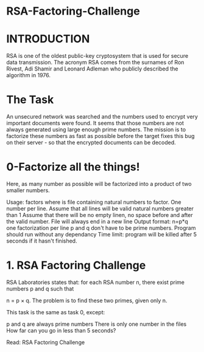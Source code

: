 # RSA-Factoring-Challenge

# INTRODUCTION
RSA is one of the oldest public-key cryptosystem that is used for secure data transmission. The acronym RSA comes from the surnames of Ron Rivest, Adi Shamir and Leonard Adleman who publicly described the algorithm in 1976.

# The Task
An unsecured network was searched and the numbers used to encrypt very important documents were found. It seems that those numbers are not always generated using large enough prime numbers. The mission is to factorize these numbers as fast as possible before the target fixes this bug on their server - so that the encrypted documents can be decoded.

# 0-Factorize all the things!
Here, as many number as possible will be factorized into a product of two smaller numbers.

Usage: factors <file>
where <file> is file containing natural numbers to factor.
One number per line.
Assume that all lines will be valid natural numbers greater than 1
Assume that there will be no empty linen, no space before and after the valid number.
File will always end in a new line
Output format: n=p*q
one factorization per line
p and q don't have to be prime numbers.
Program should run without any dependancy
Time limit: program will be killed after 5 seconds if it hasn't finished.

# 1. RSA Factoring Challenge
RSA Laboratories states that: for each RSA number n, there exist prime numbers p and q such that

n = p × q. The problem is to find these two primes, given only n.

This task is the same as task 0, except:

p and q are always prime numbers
There is only one number in the files
How far can you go in less than 5 seconds?

Read: RSA Factoring Challenge

